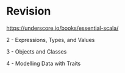 # Revision

https://underscore.io/books/essential-scala/

  2 - Expressions, Types, and Values

  3 - Objects and Classes

  4 - Modelling Data with Traits



